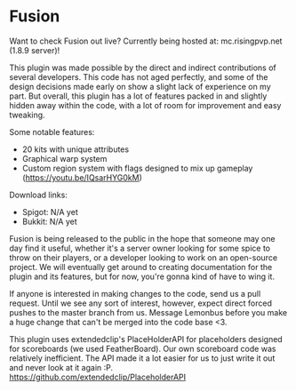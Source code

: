 # Fusion

Want to check Fusion out live? Currently being hosted at: mc.risingpvp.net (1.8.9 server)!

This plugin was made possible by the direct and indirect contributions of several developers. This code has not aged perfectly, and some of the design decisions made early on show a slight lack of experience on my part. But overall, this plugin has a lot of features packed in and slightly hidden away within the code, with a lot of room for improvement and easy tweaking.

Some notable features:
* 20 kits with unique attributes
* Graphical warp system
* Custom region system with flags designed to mix up gameplay (https://youtu.be/IQsarHYG0kM)

Download links:
* Spigot: N/A yet
* Bukkit: N/A yet

Fusion is being released to the public in the hope that someone may one day find it useful, whether it's a server owner looking for some spice to throw on their players, or a developer looking to work on an open-source project. We will eventually get around to creating documentation for the plugin and its features, but for now, you're gonna kind of have to wing it.

If anyone is interested in making changes to the code, send us a pull request. Until we see any sort of interest, however, expect direct forced pushes to the master branch from us. Message Lemonbus before you make a huge change that can't be merged into the code base <3.

This plugin uses extendedclip's PlaceHolderAPI for placeholders designed for scoreboards (we used FeatherBoard). Our own scoreboard code was relatively inefficient. The API made it a lot easier for us to just write it out and never look at it again :P. https://github.com/extendedclip/PlaceholderAPI
